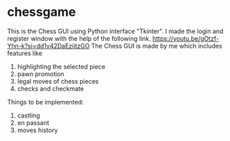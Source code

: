 # chessgame
This is the Chess GUI using Python interface "Tkinter". 
I made the login and register window with the help of the following link. 
https://youtu.be/gOtzf-Yhn-k?si=dd1v42DaEziitzGO
The Chess GUI is made by me which includes features like 
1. highlighting the selected piece
2. pawn promotion
3. legal moves of chess pieces
4. checks and checkmate

Things to be implemented: 
1. castling 
2. en passant
3. moves history
